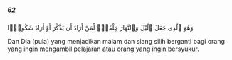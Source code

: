 ##### 62

<span class="ayah">وَهُوَ ٱلَّذِى جَعَلَ ٱلَّيْلَ وَٱلنَّهَارَ خِلْفَةًۭ لِّمَنْ أَرَادَ أَن يَذَّكَّرَ أَوْ أَرَادَ شُكُورًۭا</span>

<span class="ayah_translation">Dan Dia (pula) yang menjadikan malam dan siang silih berganti bagi orang yang ingin mengambil pelajaran atau orang yang ingin bersyukur.</span>
